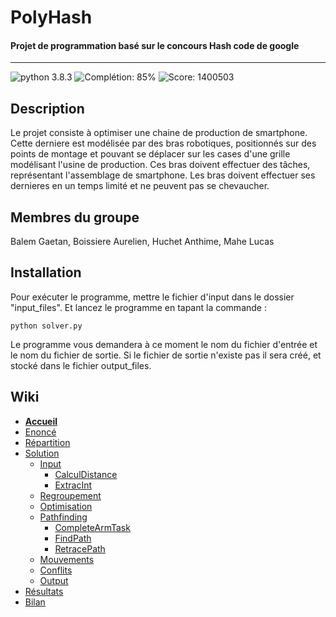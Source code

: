 # PolyHash
#### Projet de programmation basé sur le concours Hash code de google
---

![python 3.8.3][python_version]
![Complétion: 85%][completion]
![Score: 1400503][score]

## Description

Le projet consiste à optimiser une chaine de production de smartphone. Cette derniere est modélisée par des bras robotiques, positionnés sur des points de montage et pouvant se déplacer sur les cases d'une grille modélisant l'usine de production. Ces bras doivent effectuer des tâches, représentant l'assemblage de smartphone. Les bras doivent effectuer ses dernieres en un temps limité et ne peuvent pas se chevaucher.

## Membres du groupe
Balem Gaetan, 
Boissiere Aurelien, 
Huchet Anthime, 
Mahe Lucas

## Installation
Pour exécuter le programme, mettre le fichier d'input dans le dossier "input_files". Et lancez le programme en tapant la commande :

`python solver.py`

Le programme vous demandera à ce moment le nom du fichier d'entrée et le nom du fichier de sortie.
Si le fichier de sortie n'existe pas il sera créé, et stocké dans le fichier output_files.

## Wiki
- [**Accueil**](https://gitlab.univ-nantes.fr/E188424J/polyhash/-/wikis/Home)
- [Enoncé](https://gitlab.univ-nantes.fr/E188424J/polyhash/-/wikis/Accueil/Enoncé)
- [Répartition](https://gitlab.univ-nantes.fr/E188424J/polyhash/-/wikis/Accueil/Répartition)
- [Solution](https://gitlab.univ-nantes.fr/E188424J/polyhash/-/wikis/Accueil/Solution)
  - [Input](https://gitlab.univ-nantes.fr/E188424J/polyhash/-/wikis/Solution/Input)
    - [CalculDistance](https://gitlab.univ-nantes.fr/E188424J/polyhash/-/wikis/Input/Calculdistance)
    - [ExtracInt](https://gitlab.univ-nantes.fr/E188424J/polyhash/-/wikis/Input/Extracint)
  - [Regroupement](https://gitlab.univ-nantes.fr/E188424J/polyhash/-/wikis/Solution/Regroupement)
  - [Optimisation](https://gitlab.univ-nantes.fr/E188424J/polyhash/-/wikis/Solution/Optimisation)
  - [Pathfinding](https://gitlab.univ-nantes.fr/E188424J/polyhash/-/wikis/Solution/Pathfinding)
    - [CompleteArmTask](https://gitlab.univ-nantes.fr/E188424J/polyhash/-/wikis/Pathfinding/Fonction-CompleteArmTask)
    - [FindPath](https://gitlab.univ-nantes.fr/E188424J/polyhash/-/wikis/Pathfinding/Fonction-FindPath)
    - [RetracePath](https://gitlab.univ-nantes.fr/E188424J/polyhash/-/wikis/Pathfinding/Fonction-RetracePath)
  - [Mouvements](https://gitlab.univ-nantes.fr/E188424J/polyhash/-/wikis/Solution/Mouvements)
  - [Conflits](https://gitlab.univ-nantes.fr/E188424J/polyhash/-/wikis/Solution/Conflits)
  - [Output](https://gitlab.univ-nantes.fr/E188424J/polyhash/-/wikis/Solution/Output)
- [Résultats](https://gitlab.univ-nantes.fr/E188424J/polyhash/-/wikis/Accueil/Résultats)
- [Bilan](https://gitlab.univ-nantes.fr/E188424J/polyhash/-/wikis/Accueil/Bilan)

[score]: https://img.shields.io/badge/score-1400503-%2300adef?style=flat-square "Score"
[python_version]: https://img.shields.io/badge/python-3.8.3-brightgreen?style=flat-square "Version de python"
[completion]: https://img.shields.io/badge/compl%C3%A9tion-85%25-green?style=flat-square "Complétion du projet"

